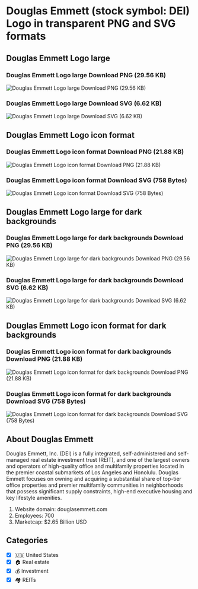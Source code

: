 # Douglas Emmett (stock symbol: DEI) Logo in transparent PNG and SVG formats

## Douglas Emmett Logo large

### Douglas Emmett Logo large Download PNG (29.56 KB)

![Douglas Emmett Logo large Download PNG (29.56 KB)](/img/orig/DEI_BIG-55109031.png)

### Douglas Emmett Logo large Download SVG (6.62 KB)

![Douglas Emmett Logo large Download SVG (6.62 KB)](/img/orig/DEI_BIG-b5258591.svg)

## Douglas Emmett Logo icon format

### Douglas Emmett Logo icon format Download PNG (21.88 KB)

![Douglas Emmett Logo icon format Download PNG (21.88 KB)](/img/orig/DEI-22eb4c43.png)

### Douglas Emmett Logo icon format Download SVG (758 Bytes)

![Douglas Emmett Logo icon format Download SVG (758 Bytes)](/img/orig/DEI-950e2c8c.svg)

## Douglas Emmett Logo large for dark backgrounds

### Douglas Emmett Logo large for dark backgrounds Download PNG (29.56 KB)

![Douglas Emmett Logo large for dark backgrounds Download PNG (29.56 KB)](/img/orig/DEI_BIG.D-e99eba1a.png)

### Douglas Emmett Logo large for dark backgrounds Download SVG (6.62 KB)

![Douglas Emmett Logo large for dark backgrounds Download SVG (6.62 KB)](/img/orig/DEI_BIG.D-0b20318b.svg)

## Douglas Emmett Logo icon format for dark backgrounds

### Douglas Emmett Logo icon format for dark backgrounds Download PNG (21.88 KB)

![Douglas Emmett Logo icon format for dark backgrounds Download PNG (21.88 KB)](/img/orig/DEI.D-02058cfa.png)

### Douglas Emmett Logo icon format for dark backgrounds Download SVG (758 Bytes)

![Douglas Emmett Logo icon format for dark backgrounds Download SVG (758 Bytes)](/img/orig/DEI.D-3b10401a.svg)

## About Douglas Emmett

Douglas Emmett, Inc. (DEI) is a fully integrated, self-administered and self-managed real estate investment trust (REIT), and one of the largest owners and operators of high-quality office and multifamily properties located in the premier coastal submarkets of Los Angeles and Honolulu. Douglas Emmett focuses on owning and acquiring a substantial share of top-tier office properties and premier multifamily communities in neighborhoods that possess significant supply constraints, high-end executive housing and key lifestyle amenities.

1. Website domain: douglasemmett.com
2. Employees: 700
3. Marketcap: $2.65 Billion USD


## Categories
- [x] 🇺🇸 United States
- [x] 🏠 Real estate
- [x] 💰 Investment
- [x] 🏘️ REITs
